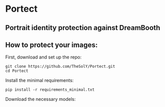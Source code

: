 Portect
=======
Portrait identity protection against DreamBooth
------------------------------------------------



How to protect your images:
---------------------------
First, download and set up the repo:
```
git clone https://github.com/TheSolY/Portect.git
cd Portect
```
Install the minimal requirements:
```
pip install -r requirements_minimal.txt
```
Download the necessary models:
